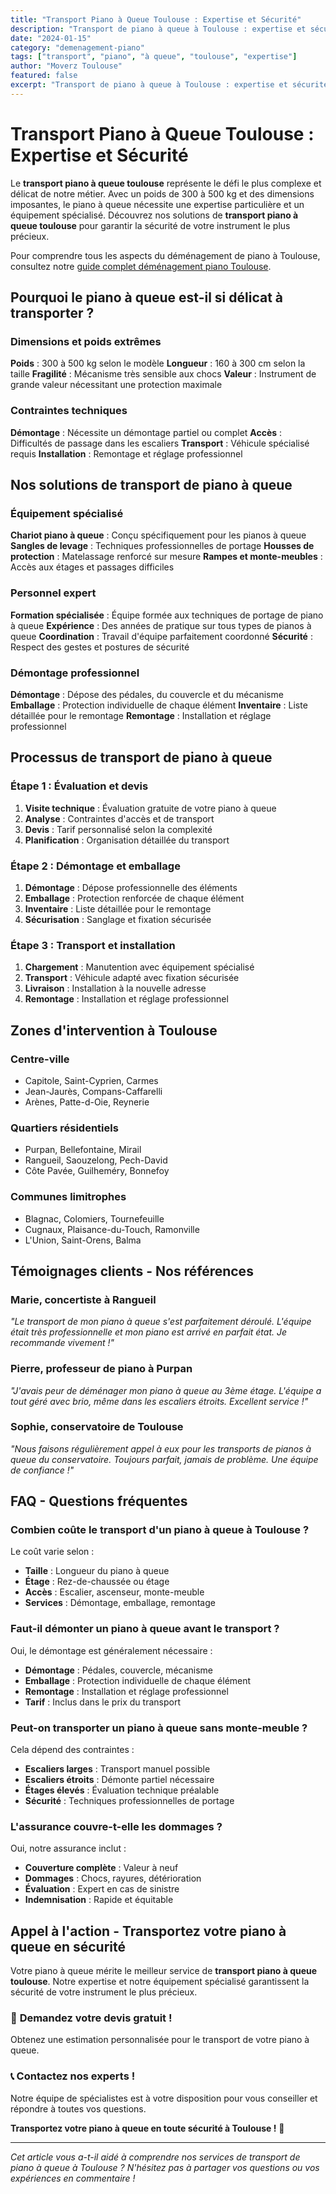 ```yaml
---
title: "Transport Piano à Queue Toulouse : Expertise et Sécurité"
description: "Transport de piano à queue à Toulouse : expertise et sécurité maximales. Équipement spécialisé, équipe formée, démontage professionnel. Devis gratuit."
date: "2024-01-15"
category: "demenagement-piano"
tags: ["transport", "piano", "à queue", "toulouse", "expertise"]
author: "Moverz Toulouse"
featured: false
excerpt: "Transport de piano à queue à Toulouse : expertise et sécurité maximales. Équipement spécialisé, équipe formée, démontage professionnel."
---
```


# Transport Piano à Queue Toulouse : Expertise et Sécurité

Le **transport piano à queue toulouse** représente le défi le plus complexe et délicat de notre métier. Avec un poids de 300 à 500 kg et des dimensions imposantes, le piano à queue nécessite une expertise particulière et un équipement spécialisé. Découvrez nos solutions de **transport piano à queue toulouse** pour garantir la sécurité de votre instrument le plus précieux.

Pour comprendre tous les aspects du déménagement de piano à Toulouse, consultez notre [guide complet déménagement piano Toulouse](/blog/piano/demenagement-piano-toulouse).

## Pourquoi le piano à queue est-il si délicat à transporter ?

### Dimensions et poids extrêmes

**Poids** : 300 à 500 kg selon le modèle
**Longueur** : 160 à 300 cm selon la taille
**Fragilité** : Mécanisme très sensible aux chocs
**Valeur** : Instrument de grande valeur nécessitant une protection maximale

### Contraintes techniques

**Démontage** : Nécessite un démontage partiel ou complet
**Accès** : Difficultés de passage dans les escaliers
**Transport** : Véhicule spécialisé requis
**Installation** : Remontage et réglage professionnel

## Nos solutions de transport de piano à queue

### Équipement spécialisé

**Chariot piano à queue** : Conçu spécifiquement pour les pianos à queue
**Sangles de levage** : Techniques professionnelles de portage
**Housses de protection** : Matelassage renforcé sur mesure
**Rampes et monte-meubles** : Accès aux étages et passages difficiles

### Personnel expert

**Formation spécialisée** : Équipe formée aux techniques de portage de piano à queue
**Expérience** : Des années de pratique sur tous types de pianos à queue
**Coordination** : Travail d'équipe parfaitement coordonné
**Sécurité** : Respect des gestes et postures de sécurité

### Démontage professionnel

**Démontage** : Dépose des pédales, du couvercle et du mécanisme
**Emballage** : Protection individuelle de chaque élément
**Inventaire** : Liste détaillée pour le remontage
**Remontage** : Installation et réglage professionnel

## Processus de transport de piano à queue

### Étape 1 : Évaluation et devis

1. **Visite technique** : Évaluation gratuite de votre piano à queue
2. **Analyse** : Contraintes d'accès et de transport
3. **Devis** : Tarif personnalisé selon la complexité
4. **Planification** : Organisation détaillée du transport

### Étape 2 : Démontage et emballage

1. **Démontage** : Dépose professionnelle des éléments
2. **Emballage** : Protection renforcée de chaque élément
3. **Inventaire** : Liste détaillée pour le remontage
4. **Sécurisation** : Sanglage et fixation sécurisée

### Étape 3 : Transport et installation

1. **Chargement** : Manutention avec équipement spécialisé
2. **Transport** : Véhicule adapté avec fixation sécurisée
3. **Livraison** : Installation à la nouvelle adresse
4. **Remontage** : Installation et réglage professionnel

## Zones d'intervention à Toulouse

### Centre-ville
- Capitole, Saint-Cyprien, Carmes
- Jean-Jaurès, Compans-Caffarelli
- Arènes, Patte-d-Oie, Reynerie

### Quartiers résidentiels
- Purpan, Bellefontaine, Mirail
- Rangueil, Saouzelong, Pech-David
- Côte Pavée, Guilheméry, Bonnefoy

### Communes limitrophes
- Blagnac, Colomiers, Tournefeuille
- Cugnaux, Plaisance-du-Touch, Ramonville
- L'Union, Saint-Orens, Balma

## Témoignages clients - Nos références

### Marie, concertiste à Rangueil
*"Le transport de mon piano à queue s'est parfaitement déroulé. L'équipe était très professionnelle et mon piano est arrivé en parfait état. Je recommande vivement !"*

### Pierre, professeur de piano à Purpan
*"J'avais peur de déménager mon piano à queue au 3ème étage. L'équipe a tout géré avec brio, même dans les escaliers étroits. Excellent service !"*

### Sophie, conservatoire de Toulouse
*"Nous faisons régulièrement appel à eux pour les transports de pianos à queue du conservatoire. Toujours parfait, jamais de problème. Une équipe de confiance !"*

## FAQ - Questions fréquentes

### Combien coûte le transport d'un piano à queue à Toulouse ?

Le coût varie selon :
- **Taille** : Longueur du piano à queue
- **Étage** : Rez-de-chaussée ou étage
- **Accès** : Escalier, ascenseur, monte-meuble
- **Services** : Démontage, emballage, remontage

### Faut-il démonter un piano à queue avant le transport ?

Oui, le démontage est généralement nécessaire :
- **Démontage** : Pédales, couvercle, mécanisme
- **Emballage** : Protection individuelle de chaque élément
- **Remontage** : Installation et réglage professionnel
- **Tarif** : Inclus dans le prix du transport

### Peut-on transporter un piano à queue sans monte-meuble ?

Cela dépend des contraintes :
- **Escaliers larges** : Transport manuel possible
- **Escaliers étroits** : Démonte partiel nécessaire
- **Étages élevés** : Évaluation technique préalable
- **Sécurité** : Techniques professionnelles de portage

### L'assurance couvre-t-elle les dommages ?

Oui, notre assurance inclut :
- **Couverture complète** : Valeur à neuf
- **Dommages** : Chocs, rayures, détérioration
- **Évaluation** : Expert en cas de sinistre
- **Indemnisation** : Rapide et équitable

## Appel à l'action - Transportez votre piano à queue en sécurité

Votre piano à queue mérite le meilleur service de **transport piano à queue toulouse**. Notre expertise et notre équipement spécialisé garantissent la sécurité de votre instrument le plus précieux.

### 🎹 **Demandez votre devis gratuit !**

Obtenez une estimation personnalisée pour le transport de votre piano à queue.

### 📞 **Contactez nos experts !**

Notre équipe de spécialistes est à votre disposition pour vous conseiller et répondre à toutes vos questions.

**Transportez votre piano à queue en toute sécurité à Toulouse !** 🚚

---

*Cet article vous a-t-il aidé à comprendre nos services de transport de piano à queue à Toulouse ? N'hésitez pas à partager vos questions ou vos expériences en commentaire !*

